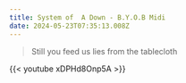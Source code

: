```yaml
---
title: System of  A Down - B.Y.O.B Midi
date: 2024-05-23T07:35:13.008Z
---
```

> S﻿till you feed us lies from the tablecloth

{{< youtube xDPHd8Onp5A >}}